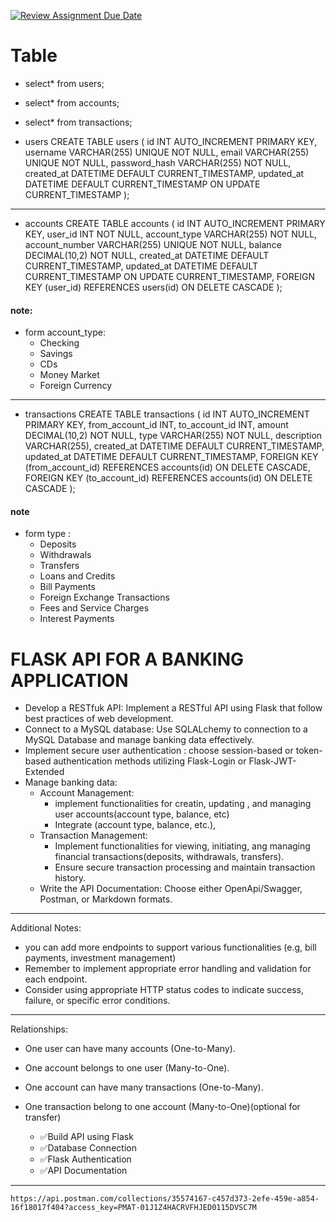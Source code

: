 [![Review Assignment Due Date](https://classroom.github.com/assets/deadline-readme-button-22041afd0340ce965d47ae6ef1cefeee28c7c493a6346c4f15d667ab976d596c.svg)](https://classroom.github.com/a/hMIDAFdr)


# Table

- select* from users;
- select* from accounts;
- select* from transactions;

- users
CREATE TABLE users (
    id INT AUTO_INCREMENT PRIMARY KEY,
    username VARCHAR(255) UNIQUE NOT NULL,
    email VARCHAR(255) UNIQUE NOT NULL,
    password_hash VARCHAR(255) NOT NULL,
    created_at DATETIME DEFAULT CURRENT_TIMESTAMP,
    updated_at DATETIME DEFAULT CURRENT_TIMESTAMP ON UPDATE CURRENT_TIMESTAMP
);

----------------------------------------
- accounts
CREATE TABLE accounts (
    id INT AUTO_INCREMENT PRIMARY KEY,
    user_id INT NOT NULL,
    account_type VARCHAR(255) NOT NULL,
    account_number VARCHAR(255) UNIQUE NOT NULL,
    balance DECIMAL(10,2) NOT NULL,
    created_at DATETIME DEFAULT CURRENT_TIMESTAMP,
    updated_at DATETIME DEFAULT CURRENT_TIMESTAMP ON UPDATE CURRENT_TIMESTAMP,
    FOREIGN KEY (user_id) REFERENCES users(id) ON DELETE CASCADE
);

#### note: 
 - form account_type: 
    - Checking 
    - Savings
    - CDs
    - Money Market
    - Foreign Currency

-----------------------------------------
- transactions
CREATE TABLE transactions (
    id INT AUTO_INCREMENT PRIMARY KEY,
    from_account_id INT,
    to_account_id INT,
    amount DECIMAL(10,2) NOT NULL,
    type VARCHAR(255) NOT NULL,
    description VARCHAR(255),
    created_at DATETIME DEFAULT CURRENT_TIMESTAMP,
    updated_at DATETIME DEFAULT CURRENT_TIMESTAMP,
    FOREIGN KEY (from_account_id) REFERENCES accounts(id) ON DELETE CASCADE,
    FOREIGN KEY (to_account_id) REFERENCES accounts(id) ON DELETE CASCADE
); 



#### note
- form type :
    - Deposits
    - Withdrawals
    - Transfers
    - Loans and Credits
    - Bill Payments
    - Foreign Exchange Transactions
    - Fees and Service Charges
    - Interest Payments


# FLASK API FOR A BANKING APPLICATION
 - Develop a RESTfuk API: Implement a RESTful API using Flask that follow best practices of web development.
 - Connect to a MySQL database: Use SQLALchemy to connection to a MySQL Database and manage banking data effectively.
 - Implement secure user authentication : choose session-based or token-based authentication methods utilizing Flask-Login or Flask-JWT-Extended
 - Manage banking data:
    - Account Management:
        -  implement functionalities for creatin, updating , and managing user accounts(account type, balance, etc)
        - Integrate (account type, balance, etc.),
    - Transaction Management:
        - Implement functionalities for viewing, initiating, ang managing financial transactions(deposits, withdrawals, transfers).
        - Ensure secure transaction processing and maintain transaction history.
    - Write the API Documentation: Choose either OpenApi/Swagger, Postman, or Markdown formats.
----------------------------------------------------

Additional Notes:
- you can add more endpoints to support various functionalities (e.g, bill payments, investment management)
- Remember to implement appropriate error handling and validation for each endpoint.
- Consider using appropriate HTTP status codes to indicate success, failure, or specific error conditions.

----------------------
Relationships:
- One user can have many accounts (One-to-Many).
- One account belongs to one user (Many-to-One).
- One account can have many transactions (One-to-Many).
- One transaction belong to one account (Many-to-One)(optional for transfer)

    - ✅Build API using Flask
    - ✅Database Connection
    - ✅Flask Authentication
    - ✅API Documentation

------------------------


    https://api.postman.com/collections/35574167-c457d373-2efe-459e-a854-16f18017f404?access_key=PMAT-01J1Z4HACRVFHJED0115DVSC7M